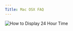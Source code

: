 ```yaml
---
Title: Mac OSX FAQ
---
```


![How to Display 24 Hour Time](%base_url%/wiki/faq/macosx/howToDisplay24HourTime)
